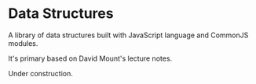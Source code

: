 # Data Structures

A library of data structures built with JavaScript language and CommonJS modules.

It's primary based on David Mount's lecture notes.

Under construction.
